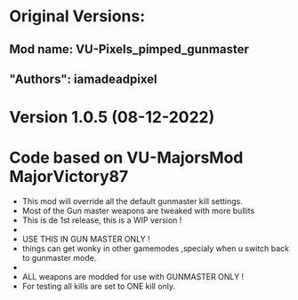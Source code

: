 # Original Versions:
## Mod name: VU-Pixels_pimped_gunmaster
## "Authors": iamadeadpixel

# Version 1.0.5 (08-12-2022)
# Code based on VU-MajorsMod MajorVictory87
- This mod will override all the default gunmaster kill settings.
- Most of the Gun master weapons are tweaked with more bullits
- This is de 1st release, this is a WIP version !
-
- USE THIS IN GUN MASTER ONLY !
- things can get wonky in other gamemodes ,specialy when u switch back to gunmaster mode.
-
- ALL weapons are modded for use with GUNMASTER ONLY !
- For testing all kills are set to ONE kill only.
